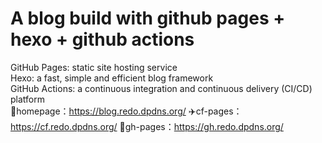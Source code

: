 # A blog build with github pages + hexo + github actions
GitHub Pages: static site hosting service  
Hexo: a fast, simple and efficient blog framework  
GitHub Actions: a continuous integration and continuous delivery (CI/CD) platform  
🚀homepage：https://blog.redo.dpdns.org/
✈️cf-pages：https://cf.redo.dpdns.org/
🚁gh-pages：https://gh.redo.dpdns.org/